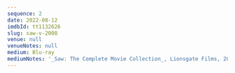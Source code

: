 ```yaml
---
sequence: 2
date: 2022-08-12
imdbId: tt1132626
slug: saw-v-2008
venue: null
venueNotes: null
medium: Blu-ray
mediumNotes: '_Saw: The Complete Movie Collection_, Lionsgate Films, 2014'
---
```


